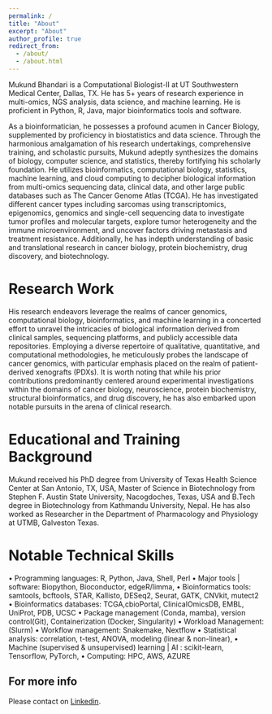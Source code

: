 ```yaml
---
permalink: /
title: "About"
excerpt: "About"
author_profile: true
redirect_from:
  - /about/
  - /about.html
---
```


Mukund Bhandari is a Computational Biologist-II at UT Southwestern Medical Center, Dallas, TX. He has 5+ years of research experience in multi-omics, NGS analysis, data science, and machine learning. He is proficient in Python, R, Java, major bioinformatics tools and software. 

As a bioinformatician, he possesses a profound acumen in Cancer Biology, supplemented by proficiency in biostatistics and data science. Through the harmonious amalgamation of his research undertakings, comprehensive training, and scholastic pursuits, Mukund adeptly synthesizes the domains of biology, computer science, and statistics, thereby fortifying his scholarly foundation. 
He utilizes bioinformatics, computational biology, statistics, machine learning, and cloud computing to decipher biological information from multi-omics sequencing data, clinical data, and other large public databases such as The Cancer Genome Atlas (TCGA). He has investigated different cancer types including sarcomas using transcriptomics, epigenomics, genomics and single-cell sequencing data to investigate tumor profiles and molecular targets, explore tumor heterogeneity and the immune microenvironment, and uncover factors driving metastasis and treatment resistance. Additionally, he has indepth understanding of basic and translational research in cancer biology, protein biochemistry, drug discovery, and biotechnology.

Research Work
======
His research endeavors leverage the realms of cancer genomics, computational biology, bioinformatics, and machine learning in a concerted effort to unravel the intricacies of biological information derived from clinical samples, sequencing platforms, and publicly accessible data repositories. Employing a diverse repertoire of qualitative, quantitative, and computational methodologies, he meticulously probes the landscape of cancer genomics, with particular emphasis placed on the realm of patient-derived xenografts (PDXs). It is worth noting that while his prior contributions predominantly centered around experimental investigations within the domains of cancer biology, neuroscience, protein biochemistry, structural bioinformatics, and drug discovery, he has also embarked upon notable pursuits in the arena of clinical research.

Educational and Training Background
======

Mukund received his PhD degree from University of Texas Health Science Center at San Antonio, TX, USA, Master of Science in Biotechnology from Stephen F. Austin State University, Nacogdoches, Texas, USA and B.Tech degree in Biotechnology from Kathmandu University, Nepal. He has also worked as Researcher in the Department of Pharmacology and Physiology at UTMB, Galveston Texas.

Notable Technical Skills
======

• Programming languages: R, Python, Java, Shell, Perl
• Major tools | software: Biopython, Bioconductor, edgeR/limma, 
• Bioinformatics tools: samtools, bcftools, STAR, Kallisto, DESeq2, Seurat, GATK, CNVkit, mutect2
• Bioinformatics databases: TCGA,cbioPortal, ClinicalOmicsDB, EMBL, UniProt, PDB, UCSC
• Package management (Conda, mamba), version control(Git), Containerization (Docker, Singularity) 
• Workload Management: (Slurm)
• Workflow management: Snakemake, Nextflow
• Statistical analysis: correlation, t-test, ANOVA, modeling (linear & non-linear), 
• Machine (supervised & unsupervised) learning | AI : scikit-learn, Tensorflow, PyTorch, 
• Computing: HPC, AWS, AZURE

For more info
------
Please contact on [Linkedin](https://www.linkedin.com/in/mukundbhandari/).

